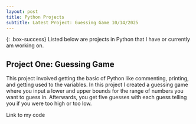 ```yaml
---
layout: post
title: Python Projects
subtitle: Latest Project: Guessing Game 10/14/2025
---
```


{: .box-success}
Listed below are projects in Python that I have or currently am working on.

## Project One: Guessing Game
This project involved getting the basic of Python like commenting, printing, and getting used to the variables. In this project I created a guessing game where you input a lower and upper bounds for the range of numbers you want to guess in. Afterwards, you get five guesses with each guess telling you if you were too high or too low.

Link to my code
